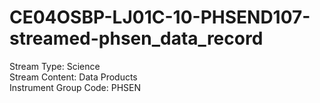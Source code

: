 # CE04OSBP-LJ01C-10-PHSEND107-streamed-phsen_data_record

Stream Type: Science<br>
Stream Content: Data Products<br>
Instrument Group Code: PHSEN<br>

